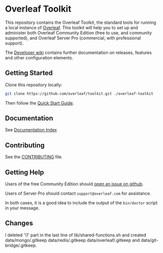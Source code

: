 # Overleaf Toolkit

This repository contains the Overleaf Toolkit, the standard tools for running a local
instance of [Overleaf](https://overleaf.com). This toolkit will help you to set up and administer both Overleaf Community Edition (free to use, and community supported), and Overleaf Server Pro (commercial, with professional support).

The [Developer wiki](https://github.com/overleaf/overleaf/wiki) contains further documentation on releases, features and other configuration elements.


## Getting Started

Clone this repository locally:

``` sh
git clone https://github.com/overleaf/toolkit.git ./overleaf-toolkit
```

Then follow the [Quick Start Guide](./doc/quick-start-guide.md).


## Documentation

See [Documentation Index](./doc/README.md)


## Contributing

See the [CONTRIBUTING](https://github.com/overleaf/overleaf/blob/main/CONTRIBUTING.md) file.


## Getting Help

Users of the free Community Edition should [open an issue on github](https://github.com/overleaf/toolkit/issues). 

Users of Server Pro should contact `support@overleaf.com` for assistance.

In both cases, it is a good idea to include the output of the `bin/doctor` script in your message.

## Changes

I deleted '\1' part in the last line of lib/shared-functions.sh and created data/mongo/.gitkeep data/redis/.gitkeep data/overleaf/.gitkeep and data/git-bridge/.gitkeep. 

